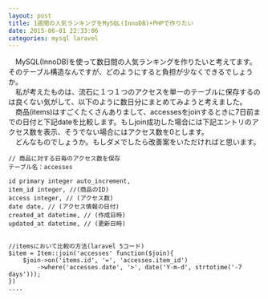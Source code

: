 ```yaml
---
layout: post
title: 1週間の人気ランキングをMySQL(InnoDB)+PHPで作りたい
date: 2015-06-01 22:33:06
categories: mysql laravel
---
```

<!-- {% raw %} -->
<p>　MySQL(InnoDB)を使って数日間の人気ランキングを作りたいと考えてます。そのテーブル構造なんですが、どのようにすると負担が少なくできるでしょうか。<br>
　私が考えたものは、流石に１つ１つのアクセスを単一のテーブルに保存するのは良くない気がして、以下のように数日分にまとめてみようと考えました。<br>
　商品(items)はすごくたくさんありまして、accessesをjoinするときに7日前までの日付と下記dateを比較します。もしjoin成功した場合には下記エントリのアクセス数を表示、そうでない場合にはアクセス数を0とします。<br>
　どんなものでしょうか。もしダメでしたら改善案をいただければと思います。</p>

<pre><code>// 商品に対する日毎のアクセス数を保存
テーブル名：accesses

id primary integer auto_increment,
item_id integer, //(商品のID)
access integer, // (アクセス数)
date date, // (アクセス情報の日付)
created_at datetime, // (作成日時)
updated_at datetime, // (更新日時)


//itemsにおいて比較の方法(laravel 5コード)
$item = Item::join('accesses' function($join){
    $join-&gt;on('items.id', '=', 'accesses.item_id')
        -&gt;where('accesses.date', '&gt;', date('Y-m-d', strtotime('-7 days')));
})
....
</code></pre>
<!-- {% endraw %} -->
